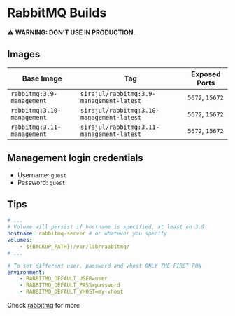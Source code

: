 # RabbitMQ Builds

:warning: **WARNING: DON'T USE IN PRODUCTION.**

## Images

|        Base Image              |                     Tag                     |    Exposed Ports    |
|--------------------------------|---------------------------------------------|---------------------|
| `rabbitmq:3.9-management`      | `sirajul/rabbitmq:3.9-management-latest`    |   `5672`, `15672`   |
| `rabbitmq:3.10-management`     | `sirajul/rabbitmq:3.10-management-latest`   |   `5672`, `15672`   |
| `rabbitmq:3.11-management`     | `sirajul/rabbitmq:3.11-management-latest`   |   `5672`, `15672`   |

## Management login credentials

- Username: `guest`
- Password: `guest`

## Tips

```yaml
# ...
# Volume will persist if hostname is specified, at least on 3.9
hostname: rabbitmq-server # or whatever you specify
volumes:
    - ${BACKUP_PATH}:/var/lib/rabbitmq/
# ...

# To set different user, password and vhost ONLY THE FIRST RUN
environment:
    - RABBITMQ_DEFAULT_USER=user
    - RABBITMQ_DEFAULT_PASS=password
    - RABBITMQ_DEFAULT_VHOST=my-vhost
```

Check [rabbitmq](https://hub.docker.com/_/rabbitmq) for more
